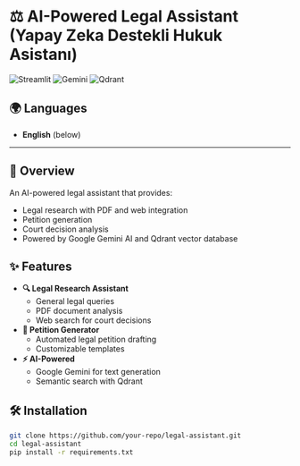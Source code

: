 # ⚖️ AI-Powered Legal Assistant (Yapay Zeka Destekli Hukuk Asistanı)

![Streamlit](https://img.shields.io/badge/Streamlit-FF4B4B?style=for-the-badge&logo=Streamlit&logoColor=white)
![Gemini](https://img.shields.io/badge/Google%20Gemini-4285F4?style=for-the-badge&logo=google&logoColor=white)
![Qdrant](https://img.shields.io/badge/Qdrant-00B4D8?style=for-the-badge)

## 🌍 Languages
- **English** (below)

---

## 📖 Overview
An AI-powered legal assistant that provides:
- Legal research with PDF and web integration
- Petition generation
- Court decision analysis
- Powered by Google Gemini AI and Qdrant vector database

## ✨ Features
- **🔍 Legal Research Assistant**
  - General legal queries
  - PDF document analysis
  - Web search for court decisions
- **📝 Petition Generator**
  - Automated legal petition drafting
  - Customizable templates
- **⚡ AI-Powered**
  - Google Gemini for text generation
  - Semantic search with Qdrant

## 🛠️ Installation
```bash
git clone https://github.com/your-repo/legal-assistant.git
cd legal-assistant
pip install -r requirements.txt
```
